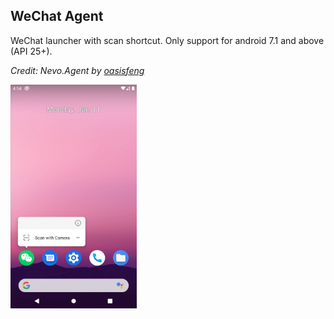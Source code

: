## WeChat Agent

WeChat launcher with scan shortcut. Only support for android 7.1 and above (API 25+).

*Credit: Nevo.Agent by [oasisfeng](https://github.com/oasisfeng)*

<img src='assets/Screenshot_Nexus_6P.png' width=40% align='left'/>

